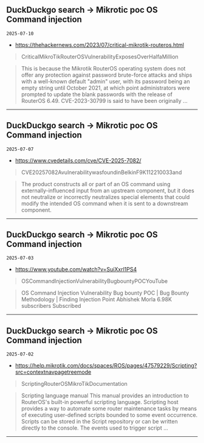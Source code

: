 ## DuckDuckgo search -> Mikrotic poc OS Command injection
`2025-07-10`

* https://thehackernews.com/2023/07/critical-mikrotik-routeros.html

<blockquote>
 CriticalMikroTikRouterOSVulnerabilityExposesOverHalfaMillion
</blockquote>
<blockquote>
This is because the Mikrotik RouterOS operating system does not offer any protection against password brute-force attacks and ships with a well-known default &quot;admin&quot; user, with its password being an empty string until October 2021, at which point administrators were prompted to update the blank passwords with the release of RouterOS 6.49. CVE-2023-30799 is said to have been originally ...
</blockquote>

---

## DuckDuckgo search -> Mikrotic poc OS Command injection
`2025-07-07`

* https://www.cvedetails.com/cve/CVE-2025-7082/

<blockquote>
 CVE20257082AvulnerabilitywasfoundinBelkinF9K112210033and
</blockquote>
<blockquote>
The product constructs all or part of an OS command using externally-influenced input from an upstream component, but it does not neutralize or incorrectly neutralizes special elements that could modify the intended OS command when it is sent to a downstream component.
</blockquote>

---

## DuckDuckgo search -> Mikrotic poc OS Command injection
`2025-07-03`

* https://www.youtube.com/watch?v=SuiXxrl1PS4

<blockquote>
 OSCommandInjectionVulnerabilityBugbountyPOCYouTube
</blockquote>
<blockquote>
OS Command Injection Vulnerability Bug bounty POC | Bug Bounty Methodology | Finding Injection Point Abhishek Morla 6.98K subscribers Subscribed
</blockquote>

---

## DuckDuckgo search -> Mikrotic poc OS Command injection
`2025-07-02`

* https://help.mikrotik.com/docs/spaces/ROS/pages/47579229/Scripting?src=contextnavpagetreemode

<blockquote>
 ScriptingRouterOSMikroTikDocumentation
</blockquote>
<blockquote>
Scripting language manual This manual provides an introduction to RouterOS's built-in powerful scripting language. Scripting host provides a way to automate some router maintenance tasks by means of executing user-defined scripts bounded to some event occurrence. Scripts can be stored in the Script repository or can be written directly to the console. The events used to trigger script ...
</blockquote>

---

